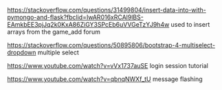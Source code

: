 https://stackoverflow.com/questions/31499804/insert-data-into-with-pymongo-and-flask?fbclid=IwAR016xRCAl9lBS-EAmkbEE3pjJq2k0KxA86ZiGY3SPcEb6uVVGeTzYJ9h4w used to insert arrays from the game_add forum


https://stackoverflow.com/questions/50895806/bootstrap-4-multiselect-dropdown multiple select 


https://www.youtube.com/watch?v=vVx1737auSE login session tutorial 

https://www.youtube.com/watch?v=qbnqNWXf_tU message flashing 